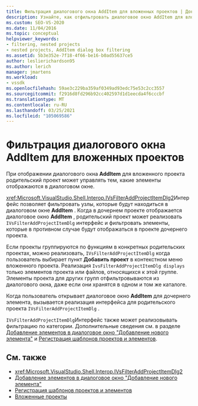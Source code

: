 ```yaml
---
title: Фильтрация диалогового окна AddItem для вложенных проектов | Документация Майкрософт
description: Узнайте, как отфильтровать диалоговое окно AddItem для вложенного проекта в Visual Studio, реализовав интерфейс Ивсфилтераддпрожектитемдлг родительского проекта.
ms.custom: SEO-VS-2020
ms.date: 11/04/2016
ms.topic: conceptual
helpviewer_keywords:
- filtering, nested projects
- nested projects, AddItem dialog box filtering
ms.assetid: 5b3e352e-7f18-4f66-be16-b0ad55637ce5
author: leslierichardson95
ms.author: lerich
manager: jmartens
ms.workload:
- vssdk
ms.openlocfilehash: 59ae3c229ba359af0349ad93edc75e53c2cc3557
ms.sourcegitcommit: f2916d8fd296b92cc402597d1d1eecda4f6cccbf
ms.translationtype: MT
ms.contentlocale: ru-RU
ms.lasthandoff: 03/25/2021
ms.locfileid: "105069586"
---
```

# <a name="filter-the-additem-dialog-box-for-nested-projects"></a>Фильтрация диалогового окна AddItem для вложенных проектов
При отображении диалогового окна **AddItem** для вложенного проекта родительский проект может управлять тем, какие элементы отображаются в диалоговом окне.

 <xref:Microsoft.VisualStudio.Shell.Interop.IVsFilterAddProjectItemDlg2>Интерфейс позволяет фильтровать узлы, которые будут находиться в диалоговом окне **AddItem** . Когда в дочернем проекте отображается диалоговое окно **AddItem** , родительский проект может реализовать `IVsFilterAddProjectItemDlg` интерфейс и фильтровать элементы, которые в противном случае будут отображаться в проекте дочернего проекта.

 Если проекты группируются по функциям в конкретных родительских проектах, можно реализовать, `IVsFilterAddProjectItemDlg` когда пользователь выбирает пункт **Добавить проект** в контекстном меню вложенного проекта. Реализация `IvsFilterAddProjectItemDlg displays` только элементов проекта или файлов, относящихся к этой группе. Элементы проекта для других групп отфильтровываются из диалогового окна, даже если они хранятся в одном и том же каталоге.

 Когда пользователь открывает диалоговое окно **AddItem** для дочернего элемента, вызывается реализация интерфейса для родительского проекта `IVsFilterAddProjectItemDlg` .

 `IVsFilterAddProjectItemDlg`Интерфейс также может реализовывать фильтрацию по категории. Дополнительные сведения см. в разделе [Добавление элементов в диалоговое окно "Добавление нового элемента"](../../extensibility/internals/adding-items-to-the-add-new-item-dialog-boxes.md) и [Регистрация шаблонов проектов и элементов](../../extensibility/internals/registering-project-and-item-templates.md).

## <a name="see-also"></a>См. также
- <xref:Microsoft.VisualStudio.Shell.Interop.IVsFilterAddProjectItemDlg2>
- [Добавление элементов в диалоговое окно "Добавление нового элемента"](../../extensibility/internals/adding-items-to-the-add-new-item-dialog-boxes.md)
- [Регистрация шаблонов проектов и элементов](../../extensibility/internals/registering-project-and-item-templates.md)
- [Вложенные проекты](../../extensibility/internals/nesting-projects.md)
